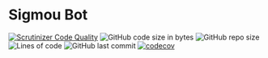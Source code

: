 # Sigmou Bot

[![Scrutinizer Code Quality](https://scrutinizer-ci.com/g/Sigmanificient/30d_challenge_discord_bot/badges/quality-score.png?b=master)](https://scrutinizer-ci.com/g/Sigmanificient/30d_challenge_discord_bot/?branch=master)
![GitHub code size in bytes](https://img.shields.io/github/languages/code-size/Sigmanificient/30d_challenge_discord_bot)
![GitHub repo size](https://img.shields.io/github/repo-size/Sigmanificient/30d_challenge_discord_bot)
![Lines of code](https://img.shields.io/tokei/lines/github/Sigmanificient/30d_challenge_discord_bot)
![GitHub last commit](https://img.shields.io/github/last-commit/Sigmanificient/30d_challenge_discord_bot)
[![codecov](https://codecov.io/gh/Sigmanificient/Sigmou-Bot/branch/master/graph/badge.svg?token=GD7YLSVYDK)](https://codecov.io/gh/Sigmanificient/Sigmou-Bot)

